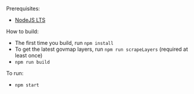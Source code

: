 Prerequisites:

* [NodeJS LTS](https://nodejs.org/en/)

How to build:

* The first time you build, run `npm install`
* To get the latest govmap layers, run `npm run scrapeLayers` (required at least once)
* `npm run build`

To run:

* `npm start`
